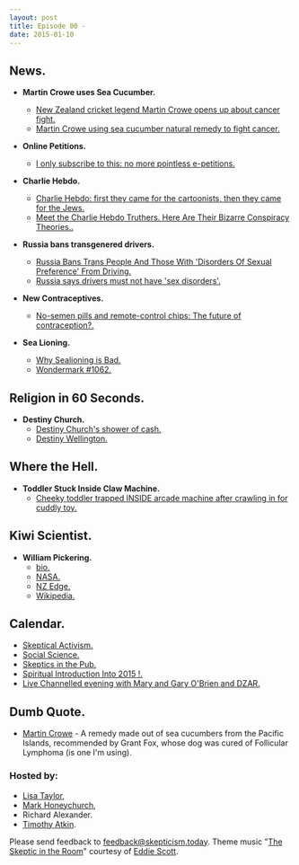 ```yaml
---
layout: post
title: Episode 00 - 
date: 2015-01-10
---
```


## News.

- **Martin Crowe uses Sea Cucumber.**
  - [New Zealand cricket legend Martin Crowe opens up about cancer fight.](http://www.stuff.co.nz/sport/cricket/64724755/new-zealand-cricket-legend-martin-crowe-opens-up-about-cancer-fight)
  - [Martin Crowe using sea cucumber natural remedy to fight cancer.](http://tvnz.co.nz/cricket-news/martin-crowe-using-sea-cucumber-natural-remedy-fight-cancer-6215576)

- **Online Petitions.**
  - [I only subscribe to this: no more pointless e-petitions.](http://www.theguardian.com/commentisfree/2014/dec/30/unsubscribe-avaaz-change-38-degrees-pointless-e-petitions)

- **Charlie Hebdo.**
  - [Charlie Hebdo: first they came for the cartoonists, then they came for the Jews.](http://www.theguardian.com/commentisfree/2015/jan/09/charlie-hebdo-cartoonists-paris-killers-fascist-death-cult)
  - [Meet the Charlie Hebdo Truthers. Here Are Their Bizarre Conspiracy Theories..](http://www.motherjones.com/politics/2015/01/charlie-hebdo-conspiracy-theories)

- **Russia bans transgenered drivers.**
  - [Russia Bans Trans People And Those With 'Disorders Of Sexual Preference' From Driving.](http://www.huffingtonpost.com/2015/01/08/russia-drivers-license-transgender_n_6439000.html)
  - [Russia says drivers must not have 'sex disorders'.](http://www.bbc.co.uk/news/world-europe-30735673)

- **New Contraceptives.**
  - [No-semen pills and remote-control chips: The future of contraception?.](http://www.stuff.co.nz/life-style/love-sex/64728826/nosemen-pills-and-remotecontrol-chips-the-future-of-contraception)

- **Sea Lioning.**
  - [Why Sealioning is Bad.](http://simplikation.com/why-sealioning-is-bad/)
  - [Wondermark #1062.](http://wondermark.com/1k62/)

## Religion in 60 Seconds.

- **Destiny Church.**
  - [Destiny Church's shower of cash.](http://www.nzherald.co.nz/nz/news/article.cfm?c_id=1&objectid=11367227)
  - [Destiny Wellington.](http://www.destinywellington.org.nz/)

## Where the Hell.

- **Toddler Stuck Inside Claw Machine.**
  - [Cheeky toddler trapped INSIDE arcade machine after crawling in for cuddly toy.](http://www.mirror.co.uk/news/weird-news/cheeky-toddler-trapped-inside-arcade-4505516)

## Kiwi Scientist.

- **William Pickering.**
  - [bio.](http://www.biography.com/people/william-h-pickering-9440249)
  - [NASA.](http://www.nasa.gov/home/hqnews/2004/mar/HQ_04094_pickering.html)
  - [NZ Edge.](http://www.nzedge.com/william-pickering/)
  - [Wikipedia.](http://en.wikipedia.org/wiki/William_Hayward_Pickering)

## Calendar.

- [Skeptical Activism.](http://www.meetup.com/Wellington-Skeptics-in-the-Pub/events/219457138/)
- [Social Science.](http://www.meetup.com/wellington-social-science/events/219400061/)
- [Skeptics in the Pub.](http://www.meetup.com/Wellington-Skeptics-in-the-Pub/events/219625694/)
- [Spiritual Introduction Into 2015 !.](http://www.meetup.com/spiritual-Expansion-Classes/events/219629125/)
- [Live Channelled evening with Mary and Gary O'Brien and DZAR.](http://www.meetup.com/Auckland-Spiritual-Circle/events/219246869/)

## Dumb Quote.

- [Martin Crowe](http://tvnz.co.nz/cricket-news/martin-crowe-using-sea-cucumber-natural-remedy-fight-cancer-6215576) - A remedy made out of sea cucumbers from the Pacific Islands, recommended by Grant Fox, whose dog was cured of Follicular Lymphoma (is one I'm using).

### Hosted by:

- [Lisa Taylor](mailto:lisa@skepticism.today),
- [Mark Honeychurch](mailto:mark@skepticism.today),
- Richard Alexander.
- [Timothy Atkin](mailto:tim@skepticism.today).

Please send feedback to [feedback@skepticism.today](mailto:feedback@skepticism.today). Theme music "[The Skeptic in the Room](https://www.youtube.com/watch?v=OPs_j1EEplI)" courtesy of [Eddie Scott](http://theskepticintheroom.com/).